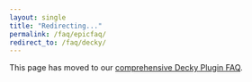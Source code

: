 ```yaml
---
layout: single
title: "Redirecting..."
permalink: /faq/epicfaq/
redirect_to: /faq/decky/
---
```


This page has moved to our [comprehensive Decky Plugin FAQ](/faq/decky/).